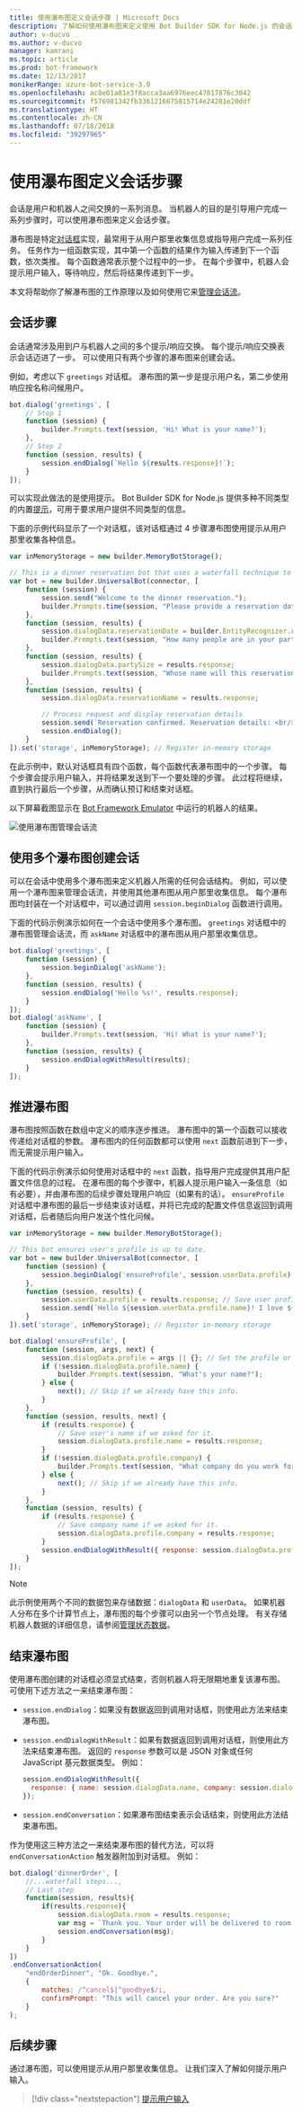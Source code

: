 ```yaml
---
title: 使用瀑布图定义会话步骤 | Microsoft Docs
description: 了解如何使用瀑布图来定义使用 Bot Builder SDK for Node.js 的会话的步骤。
author: v-ducvo
ms.author: v-ducvo
manager: kamrani
ms.topic: article
ms.prod: bot-framework
ms.date: 12/13/2017
monikerRange: azure-bot-service-3.0
ms.openlocfilehash: ac8e01a81e3f8acca3aa6976eec47017876c3042
ms.sourcegitcommit: f576981342fb3361216675815714e24281e20ddf
ms.translationtype: HT
ms.contentlocale: zh-CN
ms.lasthandoff: 07/18/2018
ms.locfileid: "39297965"
---
```

# <a name="define-conversation-steps-with-waterfalls"></a>使用瀑布图定义会话步骤

会话是用户和机器人之间交换的一系列消息。 当机器人的目的是引导用户完成一系列步骤时，可以使用瀑布图来定义会话步骤。

瀑布图是特定[对话框](bot-builder-nodejs-dialog-overview.md)实现，最常用于从用户那里收集信息或指导用户完成一系列任务。 任务作为一组函数实现，其中第一个函数的结果作为输入传递到下一个函数，依次类推。 每个函数通常表示整个过程中的一步。 在每个步骤中，机器人会提示用户输入，等待响应，然后将结果传递到下一步。

本文将帮助你了解瀑布图的工作原理以及如何使用它来[管理会话流](bot-builder-nodejs-dialog-manage-conversation.md)。

## <a name="conversation-steps"></a>会话步骤

会话通常涉及用到户与机器人之间的多个提示/响应交换。 每个提示/响应交换表示会话迈进了一步。 可以使用只有两个步骤的瀑布图来创建会话。

例如，考虑以下 `greetings` 对话框。 瀑布图的第一步是提示用户名，第二步使用响应按名称问候用户。

```javascript
bot.dialog('greetings', [
    // Step 1
    function (session) {
        builder.Prompts.text(session, 'Hi! What is your name?');
    },
    // Step 2
    function (session, results) {
        session.endDialog(`Hello ${results.response}!`);
    }
]);
```

可以实现此做法的是使用提示。 Bot Builder SDK for Node.js 提供多种不同类型的内置[提示](bot-builder-nodejs-dialog-prompt.md)，可用于要求用户提供不同类型的信息。

下面的示例代码显示了一个对话框，该对话框通过 4 步骤瀑布图使用提示从用户那里收集各种信息。

```javascript
var inMemoryStorage = new builder.MemoryBotStorage();

// This is a dinner reservation bot that uses a waterfall technique to prompt users for input.
var bot = new builder.UniversalBot(connector, [
    function (session) {
        session.send("Welcome to the dinner reservation.");
        builder.Prompts.time(session, "Please provide a reservation date and time (e.g.: June 6th at 5pm)");
    },
    function (session, results) {
        session.dialogData.reservationDate = builder.EntityRecognizer.resolveTime([results.response]);
        builder.Prompts.text(session, "How many people are in your party?");
    },
    function (session, results) {
        session.dialogData.partySize = results.response;
        builder.Prompts.text(session, "Whose name will this reservation be under?");
    },
    function (session, results) {
        session.dialogData.reservationName = results.response;

        // Process request and display reservation details
        session.send(`Reservation confirmed. Reservation details: <br/>Date/Time: ${session.dialogData.reservationDate} <br/>Party size: ${session.dialogData.partySize} <br/>Reservation name: ${session.dialogData.reservationName}`);
        session.endDialog();
    }
]).set('storage', inMemoryStorage); // Register in-memory storage 
```

在此示例中，默认对话框具有四个函数，每个函数代表瀑布图中的一个步骤。 每个步骤会提示用户输入，并将结果发送到下一个要处理的步骤。 此过程将继续，直到执行最后一个步骤，从而确认预订和结束对话框。

以下屏幕截图显示在 [Bot Framework Emulator](~/bot-service-debug-emulator.md) 中运行的机器人的结果。

![使用瀑布图管理会话流](~/media/bot-builder-nodejs-dialog-manage-conversation/waterfall-results.png)

## <a name="create-a-conversation-with-multiple-waterfalls"></a>使用多个瀑布图创建会话

可以在会话中使用多个瀑布图来定义机器人所需的任何会话结构。 例如，可以使用一个瀑布图来管理会话流，并使用其他瀑布图从用户那里收集信息。 每个瀑布图均封装在一个对话框中，可以通过调用 `session.beginDialog` 函数进行调用。

下面的代码示例演示如何在一个会话中使用多个瀑布图。 `greetings` 对话框中的瀑布图管理会话流，而 `askName` 对话框中的瀑布图从用户那里收集信息。

```javascript
bot.dialog('greetings', [
    function (session) {
        session.beginDialog('askName');
    },
    function (session, results) {
        session.endDialog('Hello %s!', results.response);
    }
]);
bot.dialog('askName', [
    function (session) {
        builder.Prompts.text(session, 'Hi! What is your name?');
    },
    function (session, results) {
        session.endDialogWithResult(results);
    }
]);
```

## <a name="advance-the-waterfall"></a>推进瀑布图

瀑布图按照函数在数组中定义的顺序逐步推进。 瀑布图中的第一个函数可以接收传递给对话框的参数。 瀑布图内的任何函数都可以使用 `next` 函数前进到下一步，而无需提示用户输入。

下面的代码示例演示如何使用对话框中的 `next` 函数，指导用户完成提供其用户配置文件信息的过程。 在瀑布图的每个步骤中，机器人提示用户输入一条信息（如有必要），并由瀑布图的后续步骤处理用户响应（如果有的话）。 `ensureProfile` 对话框中瀑布图的最后一步结束该对话框，并将已完成的配置文件信息返回到调用对话框，后者随后向用户发送个性化问候。

```javascript
var inMemoryStorage = new builder.MemoryBotStorage();

// This bot ensures user's profile is up to date.
var bot = new builder.UniversalBot(connector, [
    function (session) {
        session.beginDialog('ensureProfile', session.userData.profile);
    },
    function (session, results) {
        session.userData.profile = results.response; // Save user profile.
        session.send(`Hello ${session.userData.profile.name}! I love ${session.userData.profile.company}!`);
    }
]).set('storage', inMemoryStorage); // Register in-memory storage 

bot.dialog('ensureProfile', [
    function (session, args, next) {
        session.dialogData.profile = args || {}; // Set the profile or create the object.
        if (!session.dialogData.profile.name) {
            builder.Prompts.text(session, "What's your name?");
        } else {
            next(); // Skip if we already have this info.
        }
    },
    function (session, results, next) {
        if (results.response) {
            // Save user's name if we asked for it.
            session.dialogData.profile.name = results.response;
        }
        if (!session.dialogData.profile.company) {
            builder.Prompts.text(session, "What company do you work for?");
        } else {
            next(); // Skip if we already have this info.
        }
    },
    function (session, results) {
        if (results.response) {
            // Save company name if we asked for it.
            session.dialogData.profile.company = results.response;
        }
        session.endDialogWithResult({ response: session.dialogData.profile });
    }
]);
```

> [!NOTE]
> 此示例使用两个不同的数据包来存储数据：`dialogData` 和 `userData`。 如果机器人分布在多个计算节点上，瀑布图的每个步骤可以由另一个节点处理。 有关存储机器人数据的详细信息，请参阅[管理状态数据](bot-builder-nodejs-state.md)。

## <a name="end-a-waterfall"></a>结束瀑布图

使用瀑布图创建的对话框必须显式结束，否则机器人将无限期地重复该瀑布图。 可使用下述方法之一来结束瀑布图：

* `session.endDialog`：如果没有数据返回到调用对话框，则使用此方法来结束瀑布图。

* `session.endDialogWithResult`：如果有数据返回到调用对话框，则使用此方法来结束瀑布图。 返回的 `response` 参数可以是 JSON 对象或任何 JavaScript 基元数据类型。 例如：
  ```javascript
  session.endDialogWithResult({
    response: { name: session.dialogData.name, company: session.dialogData.company }
  });
  ```

* `session.endConversation`：如果瀑布图结束表示会话结束，则使用此方法结束瀑布图。

作为使用这三种方法之一来结束瀑布图的替代方法，可以将 `endConversationAction` 触发器附加到对话框。 例如：

```javascript
bot.dialog('dinnerOrder', [
    //...waterfall steps...,
    // Last step
    function(session, results){
        if(results.response){
            session.dialogData.room = results.response;
            var msg = `Thank you. Your order will be delivered to room #${session.dialogData.room}`;
            session.endConversation(msg);
        }
    }
])
.endConversationAction(
    "endOrderDinner", "Ok. Goodbye.",
    {
        matches: /^cancel$|^goodbye$/i,
        confirmPrompt: "This will cancel your order. Are you sure?"
    }
);
```

## <a name="next-steps"></a>后续步骤

通过瀑布图，可以使用提示从用户那里收集信息。 让我们深入了解如何提示用户输入。

> [!div class="nextstepaction"]
> [提示用户输入](bot-builder-nodejs-dialog-prompt.md)
